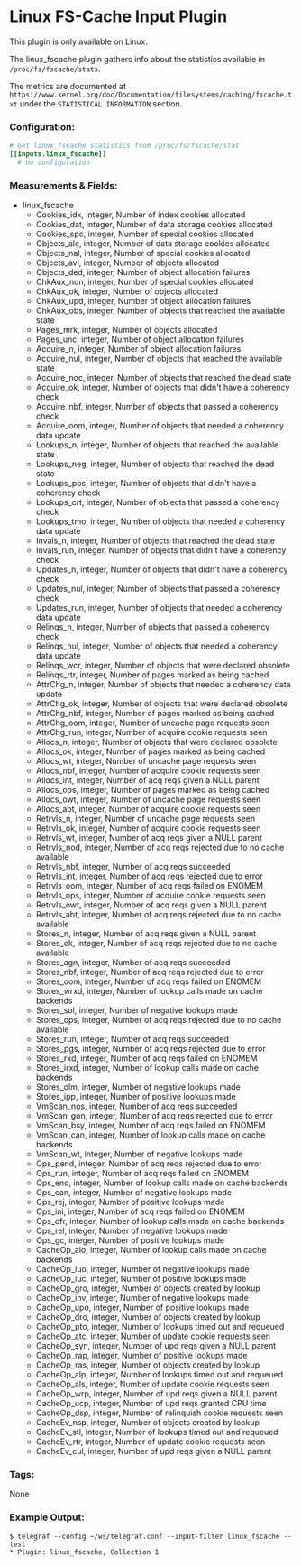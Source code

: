 # Linux FS-Cache Input Plugin

This plugin is only available on Linux.

The linux_fscache plugin gathers info about the statistics available in `/proc/fs/fscache/stats`.

The metrics are documented at `https://www.kernel.org/doc/Documentation/filesystems/caching/fscache.txt`
under the `STATISTICAL INFORMATION` section.

### Configuration:

```toml
# Get linux_fscache statistics from /proc/fs/fscache/stat
[[inputs.linux_fscache]]
  # no configuration
```

### Measurements & Fields:

- linux_fscache
	- Cookies_idx, integer, Number of index cookies allocated
	- Cookies_dat, integer, Number of data storage cookies allocated
	- Cookies_spc, integer, Number of special cookies allocated
	- Objects_alc, integer, Number of data storage cookies allocated
	- Objects_nal, integer, Number of special cookies allocated
	- Objects_avl, integer, Number of objects allocated
	- Objects_ded, integer, Number of object allocation failures
	- ChkAux_non, integer, Number of special cookies allocated
	- ChkAux_ok, integer, Number of objects allocated
	- ChkAux_upd, integer, Number of object allocation failures
	- ChkAux_obs, integer, Number of objects that reached the available state
	- Pages_mrk, integer, Number of objects allocated
	- Pages_unc, integer, Number of object allocation failures
	- Acquire_n, integer, Number of object allocation failures
	- Acquire_nul, integer, Number of objects that reached the available state
	- Acquire_noc, integer, Number of objects that reached the dead state
	- Acquire_ok, integer, Number of objects that didn't have a coherency check
	- Acquire_nbf, integer, Number of objects that passed a coherency check
	- Acquire_oom, integer, Number of objects that needed a coherency data update
	- Lookups_n, integer, Number of objects that reached the available state
	- Lookups_neg, integer, Number of objects that reached the dead state
	- Lookups_pos, integer, Number of objects that didn't have a coherency check
	- Lookups_crt, integer, Number of objects that passed a coherency check
	- Lookups_tmo, integer, Number of objects that needed a coherency data update
	- Invals_n, integer, Number of objects that reached the dead state
	- Invals_run, integer, Number of objects that didn't have a coherency check
	- Updates_n, integer, Number of objects that didn't have a coherency check
	- Updates_nul, integer, Number of objects that passed a coherency check
	- Updates_run, integer, Number of objects that needed a coherency data update
	- Relinqs_n, integer, Number of objects that passed a coherency check
	- Relinqs_nul, integer, Number of objects that needed a coherency data update
	- Relinqs_wcr, integer, Number of objects that were declared obsolete
	- Relinqs_rtr, integer, Number of pages marked as being cached
	- AttrChg_n, integer, Number of objects that needed a coherency data update
	- AttrChg_ok, integer, Number of objects that were declared obsolete
	- AttrChg_nbf, integer, Number of pages marked as being cached
	- AttrChg_oom, integer, Number of uncache page requests seen
	- AttrChg_run, integer, Number of acquire cookie requests seen
	- Allocs_n, integer, Number of objects that were declared obsolete
	- Allocs_ok, integer, Number of pages marked as being cached
	- Allocs_wt, integer, Number of uncache page requests seen
	- Allocs_nbf, integer, Number of acquire cookie requests seen
	- Allocs_int, integer, Number of acq reqs given a NULL parent
	- Allocs_ops, integer, Number of pages marked as being cached
	- Allocs_owt, integer, Number of uncache page requests seen
	- Allocs_abt, integer, Number of acquire cookie requests seen
	- Retrvls_n, integer, Number of uncache page requests seen
	- Retrvls_ok, integer, Number of acquire cookie requests seen
	- Retrvls_wt, integer, Number of acq reqs given a NULL parent
	- Retrvls_nod, integer, Number of acq reqs rejected due to no cache available
	- Retrvls_nbf, integer, Number of acq reqs succeeded
	- Retrvls_int, integer, Number of acq reqs rejected due to error
	- Retrvls_oom, integer, Number of acq reqs failed on ENOMEM
	- Retrvls_ops, integer, Number of acquire cookie requests seen
	- Retrvls_owt, integer, Number of acq reqs given a NULL parent
	- Retrvls_abt, integer, Number of acq reqs rejected due to no cache available
	- Stores_n, integer, Number of acq reqs given a NULL parent
	- Stores_ok, integer, Number of acq reqs rejected due to no cache available
	- Stores_agn, integer, Number of acq reqs succeeded
	- Stores_nbf, integer, Number of acq reqs rejected due to error
	- Stores_oom, integer, Number of acq reqs failed on ENOMEM
	- Stores_wrxd, integer, Number of lookup calls made on cache backends
	- Stores_sol, integer, Number of negative lookups made
	- Stores_ops, integer, Number of acq reqs rejected due to no cache available
	- Stores_run, integer, Number of acq reqs succeeded
	- Stores_pgs, integer, Number of acq reqs rejected due to error
	- Stores_rxd, integer, Number of acq reqs failed on ENOMEM
	- Stores_irxd, integer, Number of lookup calls made on cache backends
	- Stores_olm, integer, Number of negative lookups made
	- Stores_ipp, integer, Number of positive lookups made
	- VmScan_nos, integer, Number of acq reqs succeeded
	- VmScan_gon, integer, Number of acq reqs rejected due to error
	- VmScan_bsy, integer, Number of acq reqs failed on ENOMEM
	- VmScan_can, integer, Number of lookup calls made on cache backends
	- VmScan_wt, integer, Number of negative lookups made
	- Ops_pend, integer, Number of acq reqs rejected due to error
	- Ops_run, integer, Number of acq reqs failed on ENOMEM
	- Ops_enq, integer, Number of lookup calls made on cache backends
	- Ops_can, integer, Number of negative lookups made
	- Ops_rej, integer, Number of positive lookups made
	- Ops_ini, integer, Number of acq reqs failed on ENOMEM
	- Ops_dfr, integer, Number of lookup calls made on cache backends
	- Ops_rel, integer, Number of negative lookups made
	- Ops_gc, integer, Number of positive lookups made
	- CacheOp_alo, integer, Number of lookup calls made on cache backends
	- CacheOp_luo, integer, Number of negative lookups made
	- CacheOp_luc, integer, Number of positive lookups made
	- CacheOp_gro, integer, Number of objects created by lookup
	- CacheOp_inv, integer, Number of negative lookups made
	- CacheOp_upo, integer, Number of positive lookups made
	- CacheOp_dro, integer, Number of objects created by lookup
	- CacheOp_pto, integer, Number of lookups timed out and requeued
	- CacheOp_atc, integer, Number of update cookie requests seen
	- CacheOp_syn, integer, Number of upd reqs given a NULL parent
	- CacheOp_rap, integer, Number of positive lookups made
	- CacheOp_ras, integer, Number of objects created by lookup
	- CacheOp_alp, integer, Number of lookups timed out and requeued
	- CacheOp_als, integer, Number of update cookie requests seen
	- CacheOp_wrp, integer, Number of upd reqs given a NULL parent
	- CacheOp_ucp, integer, Number of upd reqs granted CPU time
	- CacheOp_dsp, integer, Number of relinquish cookie requests seen
	- CacheEv_nsp, integer, Number of objects created by lookup
	- CacheEv_stl, integer, Number of lookups timed out and requeued
	- CacheEv_rtr, integer, Number of update cookie requests seen
	- CacheEv_cul, integer, Number of upd reqs given a NULL parent

### Tags:

None

### Example Output:

```
$ telegraf --config ~/ws/telegraf.conf --input-filter linux_fscache --test
* Plugin: linux_fscache, Collection 1
```
